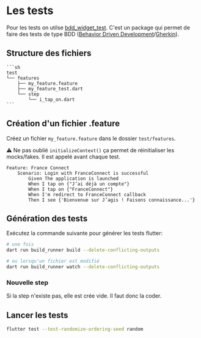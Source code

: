 # Les tests

Pour les tests on utilse [bdd_widget_test](https://pub.dev/packages/bdd_widget_test). C'est un package qui permet de faire des tests de type BDD ([Behavior Driven Development](https://fr.wikipedia.org/wiki/Programmation_pilot%C3%A9e_par_le_comportement)/[Gherkin](https://cucumber.io/docs/gherkin/reference)).

## Structure des fichiers

    ```sh
    test
    └── features
        ├── my_feature.feature
        ├── my_feature_test.dart
        └── step
            └── i_tap_on.dart
    ```

## Création d'un fichier .feature

Créez un fichier `my_feature.feature` dans le dossier `test/features`.

⚠️ Ne pas oublié `initializeContext()` ça permet de réinitialiser les mocks/fakes. Il est appelé avant chaque test.

```gherkin
Feature: France Connect
    Scenario: Login with FranceConnect is successful
        Given The application is launched
        When I tap on {"J’ai déjà un compte"}
        When I tap on {"FranceConnect"}
        When I'm redirect to FranceConnect callback
        Then I see {'Bienvenue sur J’agis ! Faisons connaissance...'}
```

## Génération des tests

Exécutez la commande suivante pour générer les tests flutter:

```sh
# une fois
dart run build_runner build --delete-conflicting-outputs

# ou lorsqu'un fichier est modifié
dart run build_runner watch --delete-conflicting-outputs
```

### Nouvelle step

Si la step n'existe pas, elle est crée vide. Il faut donc la coder.

## Lancer les tests

```sh
flutter test --test-randomize-ordering-seed random
```